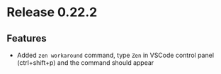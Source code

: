 # Release 0.22.2

## Features

- Added `zen workaround` command, type `Zen` in VSCode control panel (ctrl+shift+p) and the command should appear

